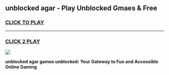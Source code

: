 
## unblocked agar - Play Unblocked Gmaes & Free
<h3>
<a href="https://news.freeplayer.one?title=unblocked_agar&ref=16F">CLICK TO PLAY</a></h3>
<hr>

<h3>
<a href="https://news.freeplayer.one?title=unblocked_agar&ref=16F">CLICK 2 PLAY</a>
  
</h3>

<a href="https://news.freeplayer.one?title=unblocked_agar&ref=16F/"><img src="https://clearcache.store/games.png"></a>


**unblocked agar games unblocked: Your Gateway to Fun and Accessible Online Gaming**
